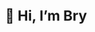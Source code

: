 # 👋 Hi, I’m Bry


<!---
Brysterious/Brysterious is a ✨ special ✨ repository because its `README.md` (this file) appears on your GitHub profile.
You can click the Preview link to take a look at your changes.
--->
